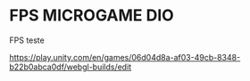 # FPS MICROGAME DIO
 FPS teste

https://play.unity.com/en/games/06d04d8a-af03-49cb-8348-b22b0abca0df/webgl-builds/edit